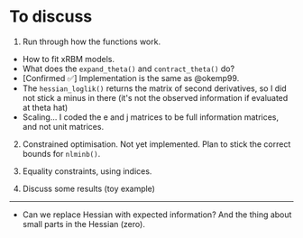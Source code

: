 # To discuss

1. Run through how the functions work.

  - How to fit xRBM models.
  - What does the `expand_theta()` and `contract_theta()` do?
  - [Confirmed ✅]  Implementation is the same as @okemp99. 
  - The `hessian_loglik()` returns the matrix of second derivatives, so I did not stick a minus in there (it's not the observed information if evaluated at theta hat)
  - Scaling... I coded the e and j matrices to be full information matrices, and not unit matrices.

2. Constrained optimisation. Not yet implemented. Plan to stick the correct bounds for `nlminb()`.

3. Equality constraints, using indices.

4. Discuss some results (toy example)

----

- Can we replace Hessian with expected information? And the thing about small parts in the Hessian (zero).
